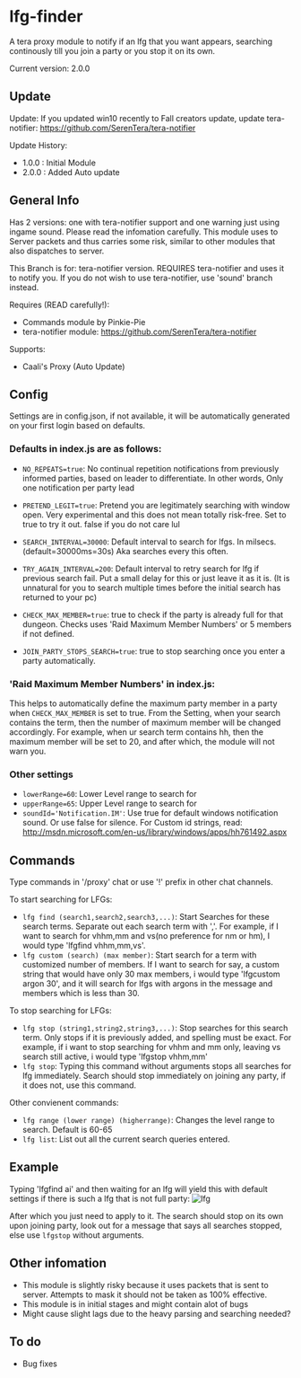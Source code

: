 # lfg-finder
A tera proxy module to notify if an lfg that you want appears, searching continously till you join a party or you stop it on its own. 

Current version: 2.0.0

## Update
Update: If you updated win10 recently to Fall creators update, update tera-notifier: https://github.com/SerenTera/tera-notifier

Update History:

 - 1.0.0 : Initial Module
 - 2.0.0 : Added Auto update
## General Info
Has 2 versions: one with tera-notifier support and one warning just using ingame sound. Please read the infomation carefully. This module uses to Server packets and thus carries some risk, similar to other modules that also dispatches to server.

This Branch is for: tera-notifier version. REQUIRES tera-notifier and uses it to notify you. If you do not wish to use tera-notifier, use 'sound' branch instead.

Requires (READ carefully!):
- Commands module by Pinkie-Pie
- tera-notifier module: https://github.com/SerenTera/tera-notifier

Supports:
 - Caali's Proxy (Auto Update)
 
## Config
Settings are in config.json, if not available, it will be automatically generated on your first login based on defaults.

### Defaults in index.js are as follows:
- `NO_REPEATS=true`: No continual repetition notifications from previously informed parties, based on leader to differentiate. In other words, Only one notification per party lead

- `PRETEND_LEGIT=true`: Pretend you are legitimately searching with window open. Very experimental and this does not mean totally risk-free. Set to true to try it out. false if you do not care lul

- `SEARCH_INTERVAL=30000`: Default interval to search for lfgs. In milsecs. (default=30000ms=30s) Aka searches every this often.

- `TRY_AGAIN_INTERVAL=200`: Default interval to retry search for lfg if previous search fail. Put a small delay for this or just leave it as it is. (It is unnatural for you to search multiple times before the initial search has returned to your pc)

- `CHECK_MAX_MEMBER=true`: true to check if the party is already full for that dungeon. Checks uses 'Raid Maximum Member Numbers' or 5 members if not defined. 

- `JOIN_PARTY_STOPS_SEARCH=true`: true to stop searching once you enter a party automatically.

### 'Raid Maximum Member Numbers' in index.js:
This helps to automatically define the maximum party member in a party when `CHECK_MAX_MEMBER` is set to true.
From the Setting, when your search contains the term, then the number of maximum member will be changed accordingly. For example, when ur search term contains hh, then the maximum member will be set to 20, and after which, the module will not warn you.

### Other settings
- `lowerRange=60`: Lower Level range to search for
- `upperRange=65`: Upper Level range to search for
- `soundId='Notification.IM'`: Use true for default windows notification sound. Or use false for silence. For Custom id strings, read: http://msdn.microsoft.com/en-us/library/windows/apps/hh761492.aspx
 
## Commands
Type commands in '/proxy' chat or use '!' prefix in other chat channels.

To start searching for LFGs:
- `lfg find (search1,search2,search3,...)`: Start Searches for these search terms. Separate out each search term with ','. For example, if I want to search for vhhm,mm and vs(no preference for nm or hm), I would type 'lfgfind vhhm,mm,vs'.
- `lfg custom (search) (max member)`: Start search for a term with customized number of members. If I want to search for say, a custom string that would have only 30 max members, i would type 'lfgcustom argon 30', and it will search for lfgs with argons in the message and members which is less than 30.

To stop searching for LFGs:
- `lfg stop (string1,string2,string3,...)`: Stop searches for this search term. Only stops if it is previously added, and spelling must be exact. For example, if i want to stop searching for vhhm and mm only, leaving vs search still active, i would type 'lfgstop vhhm,mm'
- `lfg stop`: Typing this command without arguments stops all searches for lfg immediately. Search should stop immediately on joining any party, if it does not, use this command.

Other convienent commands:
- `lfg range (lower range) (higherrange)`: Changes the level range to search. Default is 60-65
- `lfg list`: List out all the current search queries entered.


## Example
Typing 'lfgfind ai' and then waiting for an lfg will yield this with default settings if there is such a lfg that is not full party:
![lfg](http://i.imgur.com/wZOu8mA.jpg)

After which you just need to apply to it. The search should stop on its own upon joining party, look out for a message that says all searches stopped, else use `lfgstop` without arguments.
## Other infomation
- This module is slightly risky because it uses packets that is sent to server. Attempts to mask it should not be taken as 100% effective. 
- This module is in initial stages and might contain alot of bugs
- Might cause slight lags due to the heavy parsing and searching needed?

## To do
- Bug fixes
